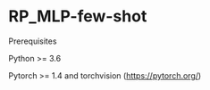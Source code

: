# RP_MLP-few-shot
  Prerequisites
  
  Python >= 3.6
  
  Pytorch >= 1.4 and torchvision (https://pytorch.org/)
  

